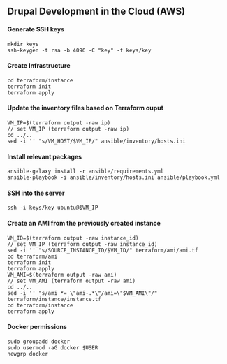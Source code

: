 ## Drupal Development in the Cloud (AWS)

#### Generate SSH keys

```
mkdir keys
ssh-keygen -t rsa -b 4096 -C "key" -f keys/key
```

#### Create Infrastructure

```
cd terraform/instance
terraform init
terraform apply
```

#### Update the inventory files based on Terraform ouput

```
VM_IP=$(terraform output -raw ip)
// set VM_IP (terraform output -raw ip)
cd ../..
sed -i '' "s/VM_HOST/$VM_IP/" ansible/inventory/hosts.ini
```

#### Install relevant packages

```
ansible-galaxy install -r ansible/requirements.yml
ansible-playbook -i ansible/inventory/hosts.ini ansible/playbook.yml
```

#### SSH into the server

```
ssh -i keys/key ubuntu@$VM_IP
```

#### Create an AMI from the previously created instance

```
VM_ID=$(terraform output -raw instance_id)
// set VM_IP (terraform output -raw instance_id)
sed -i '' "s/SOURCE_INSTANCE_ID/$VM_ID/" terraform/ami/ami.tf
cd terraform/ami
terraform init
terraform apply
VM_AMI=$(terraform output -raw ami)
// set VM_AMI (terraform output -raw ami)
cd ../..
sed -i '' "s/ami *= \"ami-.*\"/ami=\"$VM_AMI\"/" terraform/instance/instance.tf
cd terraform/instance
terraform apply
```

#### Docker permissions

```
sudo groupadd docker
sudo usermod -aG docker $USER
newgrp docker
```
